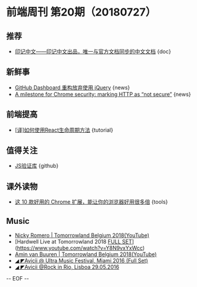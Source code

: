 # 前端周刊 第20期（20180727）

## 推荐

- [印记中文——印记中文出品，唯一与官方文档同步的中文文档](https://docschina.org/) {doc}

## 新鲜事
- [GitHub Dashboard 重构放弃使用 jQuery](https://mp.weixin.qq.com/s/BmTxOBA1UaX7OjQlB7BhvQ) {news}
- [A milestone for Chrome security: marking HTTP as “not secure”](https://www.blog.google/products/chrome/milestone-chrome-security-marking-http-not-secure/) {news}

## 前端提高

- [[译]如何使用React生命周期方法](https://juejin.im/post/5b59d1c8e51d4519455846e0) {tutorial}

## 值得关注

- [JS验证库](https://github.com/imbrn/v8n) {github}

## 课外读物

- [这 10 款好用的 Chrome 扩展，能让你的浏览器好用很多倍](https://mp.weixin.qq.com/s/PHvIjo-hblMPXkPgnCqrYg) {tools}

## Music

- [Nicky Romero | Tomorrowland Belgium 2018(YouTube)](https://www.youtube.com/watch?v=aflJt4IBNek&index=19&list=PLoSIOFPSXQoOXzR8tpGC484wjgKFwIbWL&t=0s)
- [Hardwell Live at Tomorrowland 2018 [FULL SET](YouTube)](https://www.youtube.com/watch?v=Y8N9vxYxWcc)
- [Amin van Buuren | Tomorrowland Belgium 2018(YouTube)](https://www.youtube.com/watch?v=TgT2lz7PByw&list=PLoSIOFPSXQoOXzR8tpGC484wjgKFwIbWL&index=11&t=0s)
- [◢ ◤Avicii @ Ultra Music Festival, Miami 2016 (Full Set)](https://www.mixcloud.com/aviciistories/avicii-ultra-music-festival-miami-2016-full-set/)
- [◢ ◤Avicii @Rock in Rio, Lisboa 29.05.2016](https://www.mixcloud.com/aviciistories/avicii-rock-in-rio-lisboa-29052016/)

[//]: # (分类图标
    新闻 {news}
    视频 {video}
    教程 {tutorial}
    代码 {code}
    演示 {demo}
    观点 {opinion}
    技巧 {tips}
    工具 {tools}
    书籍 {book}
    文档 {doc}
    GayHub {github}
    规范 {w3c}
    规范 {mdn}
    Three.js {threejs}
  )

-- EOF --
